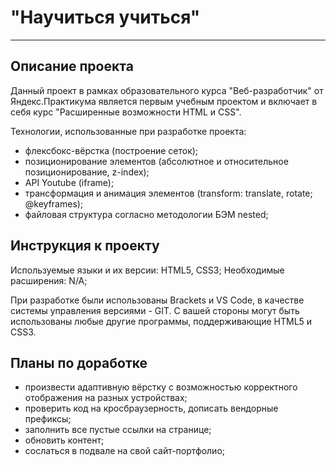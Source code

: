 # "Научиться учиться" 
------  
## Описание проекта 

Данный проект в рамках образовательного курса "Веб-разработчик" от Яндекс.Практикума 
является первым учебным проектом и включает в себя курс "Расширенные возможности HTML и CSS".  

Технологии, использованные при разработке проекта: 
* флексбокс-вёрстка (построение сеток);
* позиционирование элементов (абсолютное и относительное позиционирование, z-index);
* API Youtube (iframe);
* трансформация и анимация элементов (transform: translate, rotate; @keyframes);
* файловая структура согласно методологии БЭМ nested;

## Инструкция к проекту

Используемые языки и их версии: HTML5, CSS3; 
Необходимые расширения: N/A; 

При разработке были использованы Brackets и VS Code, в качестве системы управления версиями - GIT.
С вашей стороны могут быть использованы любые другие программы, поддерживающие HTML5 и CSS3. 

## Планы по доработке

* произвести адаптивную вёрстку с возможностью корректного отображения на разных устройствах;
* проверить код на кросбраузерность, дописать вендорные префиксы;
* заполнить все пустые ссылки на странице;
* обновить контент;
* сослаться в подвале на свой сайт-портфолио; 
